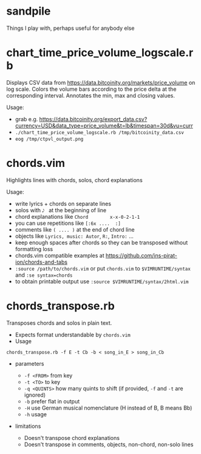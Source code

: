# sandpile
Things I play with, perhaps useful for anybody else

chart_time_price_volume_logscale.rb
===================================
Displays CSV data from https://data.bitcoinity.org/markets/price_volume on log scale. Colors the volume bars according to the price delta at the corresponding interval. Annotates the min, max and closing values.

Usage:

* grab e.g. https://data.bitcoinity.org/export_data.csv?currency=USD&data_type=price_volume&t=lb&timespan=30d&vu=curr
* `./chart_time_price_volume_logscale.rb /tmp/bitcoinity_data.csv`
* `eog /tmp/ctpvl_output.png`

chords.vim
==========
Highlights lines with chords, solos, chord explanations

Usage:

* write lyrics + chords on separate lines
* solos with `𝅘𝅥𝅮 ` at the beginning of line
* chord explanations like `Chord        x-x-0-2-1-1`
* you can use repetitions like `[:6x ....  :]`
* comments like `( .... )` at the end of chord line
* objects like `Lyrics, music: Autor`, `R:`, `Intro:` ...
* keep enough spaces after chords so they can be transposed without formatting loss
* chords.vim compatible examples at https://github.com/ins-pirat-ion/chords-and-tabs
* `:source /path/to/chords.vim` or put `chords.vim` to `$VIMRUNTIME/syntax` and `:se syntax=chords`
* to obtain printable output use `:source $VIMRUNTIME/syntax/2html.vim`

chords_transpose.rb
===================
Transposes chords and solos in plain text.

* Expects format understandable by `chords.vim`
* Usage
```
chords_transpose.rb -f E -t Cb -b < song_in_E > song_in_Cb
```
* parameters
  * `-f <FROM>` from key
  * `-t <TO>` to key
  * `-q <QUINTS>` how many quints to shift (if provided, `-f` and `-t` are ignored)
  * `-b` prefer flat in output
  * `-H` use German musical nomenclature (H instead of B, B means Bb)
  * `-h` usage

* limitations
  * Doesn't transpose chord explanations
  * Doesn't transpose in comments, objects, non-chord, non-solo lines
